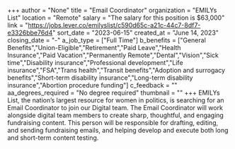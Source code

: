 +++
author = "None"
title = "Email Coordinator"
organization = "EMILYs List"
location = "Remote"
salary = "The salary for this position is $63,000"
link = "https://jobs.lever.co/emilyslist/c590d65c-a21c-44c7-8df7-e3326bbe76d4"
sort_date = "2023-06-15"
created_at = "June 14, 2023"
closing_date = "-"
a_job_type = ["Full Time"]
b_benefits = ["General Benefits","Union-Eligible","Retirement","Paid Leave","Health Insurance","Paid Vacation","Permanently Remote","Dental","Vision","Sick time","Disability insurance","Professional development","Life insurance","FSA","Trans health","Transit benefits","Adoption and surrogacy benefits","Short-term disability insurance","Long-term disability insurance","Abortion procedure funding"]
c_feedback = ""
aa_degrees_required = "No degree required"
thumbnail = ""
+++
EMILYs List, the nation’s largest resource for women in politics, is searching for an Email Coordinator to join our Digital team. The Email Coordinator will work alongside digital team members to create sharp, thoughtful, and engaging fundraising content. This person will be responsible for drafting, editing, and sending fundraising emails, and helping develop and execute both long and short-term content testing.